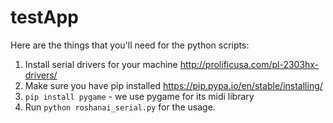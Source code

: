# testApp

Here are the things that you'll need for the python scripts:

1. Install serial drivers for your machine http://prolificusa.com/pl-2303hx-drivers/
2. Make sure you have pip installed https://pip.pypa.io/en/stable/installing/
3. `pip install pygame` - we use pygame for its midi library
4. Run `python roshanai_serial.py` for the usage.
